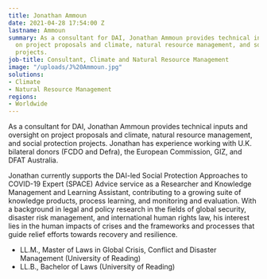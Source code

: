 ```yaml
---
title: Jonathan Ammoun
date: 2021-04-28 17:54:00 Z
lastname: Ammoun
summary: As a consultant for DAI, Jonathan Ammoun provides technical inputs and oversight
  on project proposals and climate, natural resource management, and social protection
  projects.
job-title: Consultant, Climate and Natural Resource Management
image: "/uploads/J%20Ammoun.jpg"
solutions:
- Climate
- Natural Resource Management
regions:
- Worldwide
---
```


As a consultant for DAI, Jonathan Ammoun provides technical inputs and oversight on project proposals and climate, natural resource management, and social protection projects. Jonathan has experience working with U.K. bilateral donors (FCDO and Defra), the European Commission, GIZ, and DFAT Australia.

Jonathan currently supports the DAI-led Social Protection Approaches to COVID-19 Expert (SPACE) Advice service as a Researcher and Knowledge Management and Learning Assistant, contributing to a growing suite of knowledge products, process learning, and monitoring and evaluation. With a background in legal and policy research in the fields of global security, disaster risk management, and international human rights law, his interest lies in the human impacts of crises and the frameworks and processes that guide relief efforts towards recovery and resilience.

* LL.M., Master of Laws in Global Crisis, Conflict and Disaster Management (University of Reading)
* LL.B., Bachelor of Laws (University of Reading)